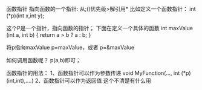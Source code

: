函数指针
指向函数的一个指针: 从;()优先级>解引用*
比如定义一个函数指针：
int (*p)(int x,int y);

这个P是一个指针，指向函数的指针；
下面在定义一个具体的函数
int maxValue (int a, int b)
{
    return a > b ? a : b;
}

将p指向maxValue  p=maxValue，或者 p=&maxValue

如何调用函数呢？
p(a,b)即可；

函数指针的用法：
1、函数指针可以作为参数传递
void MyFunction(..., int (*p)(int,int),....)
2、函数指针可以作为返回值
这个不清楚有什么用

